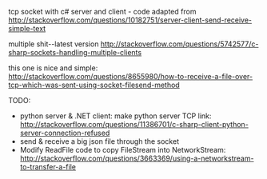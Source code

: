 tcp socket with c# server and client - code adapted from http://stackoverflow.com/questions/10182751/server-client-send-receive-simple-text

multiple shit--latest version http://stackoverflow.com/questions/5742577/c-sharp-sockets-handling-multiple-clients

this one is nice and simple:
http://stackoverflow.com/questions/8655980/how-to-receive-a-file-over-tcp-which-was-sent-using-socket-filesend-method

TODO:
- python server & .NET client: make python server TCP
  link: http://stackoverflow.com/questions/11386701/c-sharp-client-python-server-connection-refused
- send & receive a big json file through the socket
- Modify ReadFile code to copy FileStream into NetworkStream: http://stackoverflow.com/questions/3663369/using-a-networkstream-to-transfer-a-file
